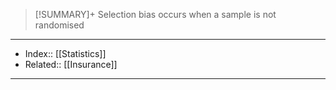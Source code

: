 > [!SUMMARY]+
> Selection bias occurs when a sample is not randomised

---
- Index:: [[Statistics]] 
- Related:: [[Insurance]]
---